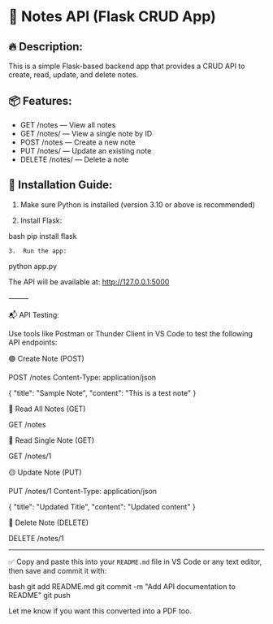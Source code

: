 # 📝 Notes API (Flask CRUD App)

## 🔥 Description:
This is a simple Flask-based backend app that provides a CRUD API to create, read, update, and delete notes.

## 📦 Features:
- GET /notes — View all notes  
- GET /notes/<id> — View a single note by ID  
- POST /notes — Create a new note  
- PUT /notes/<id> — Update an existing note  
- DELETE /notes/<id> — Delete a note  

## 🚀 Installation Guide:

1. Make sure Python is installed (version 3.10 or above is recommended)

2. Install Flask:

bash
pip install flask

	3.	Run the app:

python app.py

The API will be available at:
http://127.0.0.1:5000

⸻

📬 API Testing:

Use tools like Postman or Thunder Client in VS Code to test the following API endpoints:

🟢 Create Note (POST)

POST /notes
Content-Type: application/json

{
  "title": "Sample Note",
  "content": "This is a test note"
}

🔵 Read All Notes (GET)

GET /notes

🔵 Read Single Note (GET)

GET /notes/1

🟡 Update Note (PUT)

PUT /notes/1
Content-Type: application/json

{
  "title": "Updated Title",
  "content": "Updated content"
}

🔴 Delete Note (DELETE)

DELETE /notes/1

---

✅ Copy and paste this into your `README.md` file in VS Code or any text editor, then save and commit it with:

bash
git add README.md
git commit -m "Add API documentation to README"
git push

Let me know if you want this converted into a PDF too.